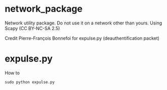 # network_package
Network utility package. Do not use it on a network other than yours. Using Scapy (CC BY-NC-SA 2.5)

Credit Pierre-François Bonnefoi for expulse.py (deauthentification packet)

# expulse.py
How to
```
sudo python expulse.py
```
